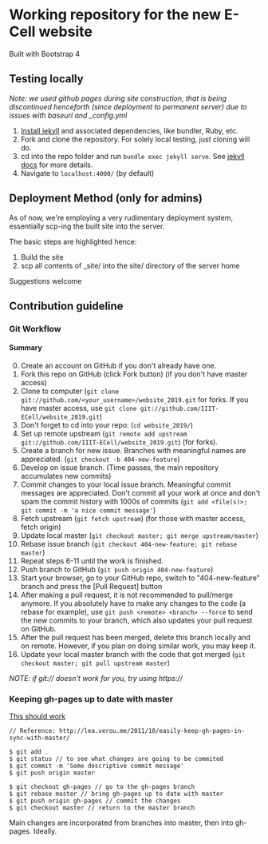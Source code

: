 # Working repository for the new E-Cell website

Built with Bootstrap 4

## Testing locally

*Note: we used github pages during site construction, that is being discontinued henceforth (since deployment to permanent server) due to issues with baseurl and _config.yml*

1. [Install jekyll](https://jekyllrb.com/docs/installation/) and associated dependencies, like bundler, Ruby, etc.
2. Fork and clone the repository. For solely local testing, just cloning will do.
3. cd into the repo folder and run `bundle exec jekyll serve`. See [jekyll docs](https://jekyllrb.com/docs/usage/) for more details.
4. Navigate to `localhost:4000/` (by default)

## Deployment Method (only for admins)

As of now, we're employing a very rudimentary deployment system, essentially scp-ing the built site into the server.

The basic steps are highlighted hence:
1. Build the site
2. scp all contents of \_site/ into the site/ directory of the server home

Suggestions welcome

## Contribution guideline

### Git Workflow

#### Summary

00. Create an account on GitHub if you don't already have one.
01. Fork this repo on GitHub (click Fork button) (if you don't have master access)
02. Clone to computer (`git clone git://github.com/<your_username>/website_2019.git` for forks. If you have master access, use `git clone git://github.com/IIIT-ECell/website_2019.git`)
03. Don't forget to cd into your repo: (`cd website_2019/`)
04. Set up remote upstream (`git remote add upstream git://github.com/IIIT-ECell/website_2019.git`) (for forks).
05. Create a branch for new issue. Branches with meaningful names are appreciated. (`git checkout -b 404-new-feature`)
06. Develop on issue branch. (Time passes, the main repository accumulates new commits)
07. Commit changes to your local issue branch. Meaningful commit messages are appreciated. Don't commit all your work at once and don't spam the commit history with 1000s of commits (`git add <file(s)>; git commit -m 'a nice commit message'`)
08. Fetch upstream (`git fetch upstream`) (for those with master access, fetch origin)
09. Update local master (`git checkout master; git merge upstream/master`)
10. Rebase issue branch (`git checkout 404-new-feature; git rebase master`)
11. Repeat steps 6-11 until the work is finished.
12. Push branch to GitHub (`git push origin 404-new-feature`)
13. Start your browser, go to your GitHub repo, switch to "404-new-feature" branch and press the [Pull Request] button
14. After making a pull request, it is not recommended to pull/merge anymore. If you absolutely have to make any changes to the code (a rebase for example), use `git push <remote> <branch> --force` to send the new commits to your branch, which also updates your pull request on GitHub.
15. After the pull request has been merged, delete this branch locally and on remote. However, if you plan on doing similar work, you may keep it.
16. Update your local master branch with the code that got merged (`git checkout master; git pull upstream master`)

*NOTE: if git:// doesn't work for you, try using https://*

### Keeping gh-pages up to date with master

[This should work](https://gist.github.com/mandiwise/44d1edce18f2ffb14f63)

```
// Reference: http://lea.verou.me/2011/10/easily-keep-gh-pages-in-sync-with-master/

$ git add .
$ git status // to see what changes are going to be commited
$ git commit -m 'Some descriptive commit message'
$ git push origin master

$ git checkout gh-pages // go to the gh-pages branch
$ git rebase master // bring gh-pages up to date with master
$ git push origin gh-pages // commit the changes
$ git checkout master // return to the master branch
```

Main changes are incorporated from branches into master, then into gh-pages. Ideally.

